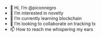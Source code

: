 - 👋 Hi, I’m @piconnegro
- 👀 I’m interested in novetly
- 🌱 I’m currently learning blockchain
- 💞️ I’m looking to collaborate on tracking tx
- 📫 How to reach me whispering my ears

<!---
piconnegro/piconnegro is a ✨ special ✨ repository because its `README.md` (this file) appears on your GitHub profile.
You can click the Preview link to take a look at your changes.
--->
